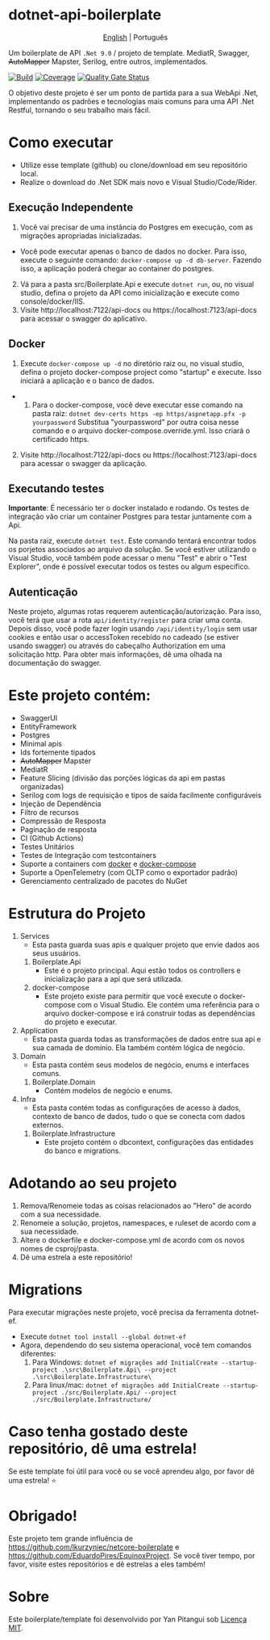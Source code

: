# dotnet-api-boilerplate
<p align="center">
  <a href="https://github.com/yanpitangui/dotnet-api-boilerplate/tree/main/README.md">English</a> |
  <span>Português</span>
</p>

Um boilerplate de API ``.Net 9.0`` / projeto de template. MediatR, Swagger, ~~AutoMapper~~ Mapster, Serilog, entre outros, implementados.

[![Build](https://github.com/yanpitangui/dotnet-api-boilerplate/actions/workflows/build.yml/badge.svg)](https://github.com/yanpitangui/dotnet-api-boilerplate/actions/workflows/build.yml)
[![Coverage](https://sonarcloud.io/api/project_badges/measure?project=yanpitangui_dotnet-api-boilerplate&metric=coverage)](https://sonarcloud.io/dashboard?id=yanpitangui_dotnet-api-boilerplate)
[![Quality Gate Status](https://sonarcloud.io/api/project_badges/measure?project=yanpitangui_dotnet-api-boilerplate&metric=alert_status)](https://sonarcloud.io/dashboard?id=yanpitangui_dotnet-api-boilerplate)

O objetivo deste projeto é ser um ponto de partida para a sua WebApi .Net, implementando os padrões e tecnologias mais comuns para uma API .Net Restful, tornando o seu trabalho mais fácil.

# Como executar
- Utilize esse template (github) ou clone/download em seu repositório local.
- Realize o download do .Net SDK mais novo e Visual Studio/Code/Rider.

## Execução Independente
1. Você vai precisar de uma instância do Postgres em execução, com as migrações apropriadas inicializadas.
- Você pode executar apenas o banco de dados no docker. Para isso, execute o seguinte comando: ``docker-compose up -d db-server``. Fazendo isso, a aplicação poderá chegar ao container do postgres.
2. Vá para a pasta src/Boilerplate.Api e execute ``dotnet run``, ou, no visual studio, defina o projeto da API como inicialização e execute como console/docker/IIS.
3. Visite http://localhost:7122/api-docs ou https://localhost:7123/api-docs para acessar o swagger do aplicativo.

## Docker
1. Execute ``docker-compose up -d`` no diretório raiz ou, no visual studio, defina o projeto docker-compose project como "startup" e execute. Isso iniciará a aplicação e o banco de dados.
 - 1. Para o docker-compose, você deve executar esse comando na pasta raiz: ``dotnet dev-certs https -ep https/aspnetapp.pfx -p yourpassword``
		Substitua "yourpassword" por outra coisa nesse comando e o arquivo docker-compose.override.yml.
Isso criará o certificado https.
2. Visite http://localhost:7122/api-docs ou https://localhost:7123/api-docs para acessar o swagger da aplicação.

## Executando testes

**Importante**: É necessário ter o docker instalado e rodando. Os testes de integração vão criar um container Postgres para testar juntamente com a Api.

Na pasta raiz, execute ``dotnet test``. Este comando tentará encontrar todos os porjetos associados ao arquivo da solução.
Se você estiver utilizando o Visual Studio, você também pode acessar o menu "Test" e abrir o "Test Explorer", onde é possível executar todos os testes ou algum específico.

## Autenticação
Neste projeto, algumas rotas requerem autenticação/autorização. Para isso, você terá que usar a rota ``api/identity/register`` para criar uma conta.
Depois disso, você pode fazer login usando ``/api/identity/login`` sem usar cookies e então usar o accessToken recebido no cadeado (se estiver usando swagger) ou através do cabeçalho Authorization em uma solicitação http.
Para obter mais informações, dê uma olhada na documentação do swagger.

# Este projeto contém:
- SwaggerUI
- EntityFramework
- Postgres
- Minimal apis
- Ids fortemente tipados
- ~~AutoMapper~~ Mapster
- MediatR
- Feature Slicing (divisão das porções lógicas da api em pastas organizadas)
- Serilog com logs de requisição e tipos de saída facilmente configuráveis
- Injeção de Dependência
- Filtro de recursos
- Compressão de Resposta
- Paginação de resposta
- CI (Github Actions)
- Testes Unitários
- Testes de Integração com testcontainers
- Suporte a containers com [docker](src/Boilerplate.Api/dockerfile) e [docker-compose](docker-compose.yml)
- Suporte a OpenTelemetry (com OLTP como o exportador padrão)
- Gerenciamento centralizado de pacotes do NuGet

# Estrutura do Projeto
1. Services
	- Esta pasta guarda suas apis e qualquer projeto que envie dados aos seus usuários.
	1. Boilerplate.Api
		- Este é o projeto principal. Aqui estão todos os controllers e inicialização para a api que será utilizada.
	2. docker-compose
		- Este projeto existe para permitir que você execute o docker-compose com o Visual Studio. Ele contém uma referência para o arquivo docker-compose e irá construir todas as dependências do projeto e executar.
2. Application
	- Esta pasta guarda todas as transformações de dados entre sua api e sua camada de domínio. Ela também contém lógica de negócio.
3. Domain
	- Esta pasta contém seus modelos de negócio, enums e interfaces comuns.
	1. Boilerplate.Domain
		- Contém modelos de negócio e enums.
4. Infra
	- Esta pasta contém todas as configurações de acesso à dados, contexto de banco de dados, tudo o que se conecta com dados externos.
	1. Boilerplate.Infrastructure
		- Este projeto contém o dbcontext, configurações das entidades do banco e migrations.


# Adotando ao seu projeto
1. Remova/Renomeie todas as coisas relacionados ao "Hero" de acordo com a sua necessidade.
2. Renomeie a solução, projetos, namespaces, e ruleset de acordo com a sua necessidade.
3. Altere o dockerfile e docker-compose.yml de acordo com os novos nomes de csproj/pasta.
3. Dê uma estrela a este repositório!

# Migrations
Para executar migrações neste projeto, você precisa da ferramenta dotnet-ef.
- Execute ``dotnet tool install --global dotnet-ef``
- Agora, dependendo do seu sistema operacional, você tem comandos diferentes:
	1. Para Windows: ``dotnet ef migrações add InitialCreate --startup-project .\src\Boilerplate.Api\ --project .\src\Boilerplate.Infrastructure\``
	2. Para linux/mac: ``dotnet ef migrações add InitialCreate --startup-project ./src/Boilerplate.Api/ --project ./src/Boilerplate.Infrastructure/``

# Caso tenha gostado deste repositório, dê uma estrela!
Se este template foi útil para você ou se você aprendeu algo, por favor dê uma estrela! :star:

# Obrigado!
Este projeto tem grande influência de https://github.com/lkurzyniec/netcore-boilerplate e https://github.com/EduardoPires/EquinoxProject. Se você tiver tempo, por favor, visite estes repositórios e dê estrelas a eles também!

# Sobre
Este boilerplate/template foi desenvolvido por Yan Pitangui sob [Licença MIT](LICENSE).
